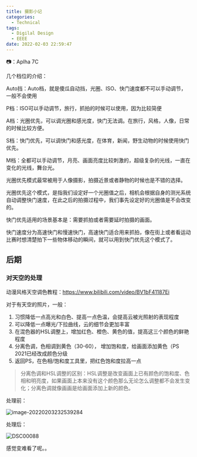 ```yaml
---
title: 摄影小记
categories:
  - Technical
tags:
  - Digilal Design
  - EEEE
date: 2022-02-03 22:59:47
---
```


📷：Aplha 7C

<!-- more -->

几个档位的介绍：

Auto挡：Auto档，就是傻瓜自动挡，光圈、ISO、快门速度都不可以手动调节，一般不会使用

P档：ISO可以手动调节，旅行，抓拍的时候可以使用，因为比较简便

A档：光圈优先，可以调光圈和感光度，快门无法调。在旅行，风格，人像，日常的时候比较方便。

S档：快门优先，可以调快门和感光度，在体育，新闻，野生动物的时候使用快门优先。

M档：全都可以手动调节，月亮、画面亮度比较刺激的，超级复杂的光线，一直在变化的光线，舞台光。

光圈优先模式最常被用于人像摄影，拍摄近景或者静物的时候也是不错的选择。

光圈优先这个模式，是指我们设定好一个光圈值之后，相机会根据自身的测光系统自动调整快门速度，在此之后的拍摄过程中，我们事先设定好的光圈值是不会改变的。

快门优先适用的场景基本是：需要抓拍或者需要延时拍摄的画面。

快门速度分为高速快门和慢速快门，高速快门适合用来抓拍，像在街上或者看运动比赛时想清楚拍下一些物体移动的瞬间，就可以用到快门优先这个模式了。

## 后期

### 对天空的处理

动漫风格天空调色教程：https://www.bilibili.com/video/BV1bF41187Ei

对于有天空的照片，一般：

1. 习惯降低一点高光和白色、提高一点色温，会提高云被光照射的表现程度
2. 可以降低一点曝光/下拉曲线，云的细节会更加丰富
3. 在混色器的HSL调整上，增加红色、橙色、黄色的值，提高这三个颜色的鲜艳程度
4. 分离色调，色相调到黄色（30-60）， 增加饱和度，给画面添加黄色（PS 2021已经改成颜色分级
5. 返回PS，在色相/饱和度工具里，把红色饱和度拉高一点

> 分离色调和HSL调整的区别：HSL调整是改变画面上已有颜色的饱和度、色相和明亮度，如果画面上本来没有这个颜色那么无论怎么调整都不会发生变化；分离色调就像画画是给画面添加上新的颜色。

处理前：

![image-20220203232539284](https://leiblog-imgbed.oss-cn-beijing.aliyuncs.com/img/image-20220203232539284.png)

处理后：

![DSC00088](https://leiblog-imgbed.oss-cn-beijing.aliyuncs.com/img/DSC00088.jpg)

感觉变难看了呢。。
